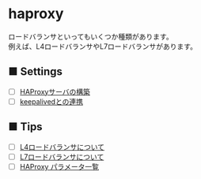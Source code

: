 # haproxy
ロードバランサといってもいくつか種類があります。  
例えば、L4ロードバランサやL7ロードバランサがあります。
## ■ Settings
- [ ] [HAProxyサーバの構築](https://github.com/thetaru/memorandum/tree/master/OS/Linux/CentOS8/haproxy/haproxy_server)
- [ ] [keepalivedとの連携]()
## ■ Tips
- [ ] [L4ロードバランサについて]()
- [ ] [L7ロードバランサについて]()
- [ ] [HAProxy パラメータ一覧](https://github.com/thetaru/memorandum/tree/master/OS/Linux/CentOS8/haproxy/haproxy_parameter)
